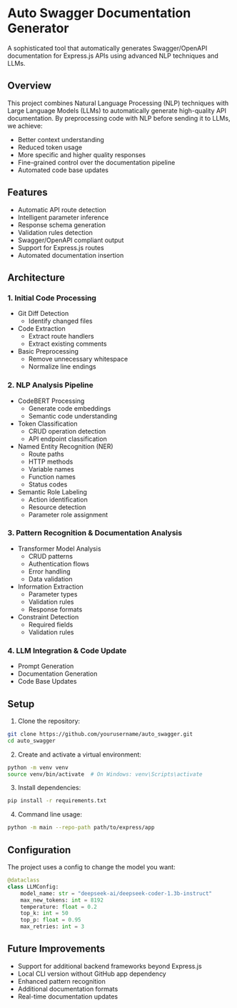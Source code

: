 # Auto Swagger Documentation Generator

A sophisticated tool that automatically generates Swagger/OpenAPI documentation for Express.js APIs using advanced NLP techniques and LLMs.

## Overview

This project combines Natural Language Processing (NLP) techniques with Large Language Models (LLMs) to automatically generate high-quality API documentation. By preprocessing code with NLP before sending it to LLMs, we achieve:

- Better context understanding
- Reduced token usage
- More specific and higher quality responses
- Fine-grained control over the documentation pipeline
- Automated code base updates

## Features

- Automatic API route detection
- Intelligent parameter inference
- Response schema generation
- Validation rules detection
- Swagger/OpenAPI compliant output
- Support for Express.js routes
- Automated documentation insertion

## Architecture

### 1. Initial Code Processing

- Git Diff Detection
  - Identify changed files
- Code Extraction
  - Extract route handlers
  - Extract existing comments
- Basic Preprocessing
  - Remove unnecessary whitespace
  - Normalize line endings

### 2. NLP Analysis Pipeline

- CodeBERT Processing
  - Generate code embeddings
  - Semantic code understanding
- Token Classification
  - CRUD operation detection
  - API endpoint classification
- Named Entity Recognition (NER)
  - Route paths
  - HTTP methods
  - Variable names
  - Function names
  - Status codes
- Semantic Role Labeling
  - Action identification
  - Resource detection
  - Parameter role assignment

### 3. Pattern Recognition & Documentation Analysis

- Transformer Model Analysis
  - CRUD patterns
  - Authentication flows
  - Error handling
  - Data validation
- Information Extraction
  - Parameter types
  - Validation rules
  - Response formats
- Constraint Detection
  - Required fields
  - Validation rules

### 4. LLM Integration & Code Update

- Prompt Generation
- Documentation Generation
- Code Base Updates

## Setup

1. Clone the repository:
```bash
git clone https://github.com/yourusername/auto_swagger.git
cd auto_swagger
```

2. Create and activate a virtual environment:
```bash
python -m venv venv
source venv/bin/activate  # On Windows: venv\Scripts\activate
```

3. Install dependencies:
```bash
pip install -r requirements.txt
```


4. Command line usage:
```bash
python -m main --repo-path path/to/express/app
```

## Configuration

The project uses a config to change the model you want:

```python
@dataclass
class LLMConfig:
    model_name: str = "deepseek-ai/deepseek-coder-1.3b-instruct"
    max_new_tokens: int = 8192
    temperature: float = 0.2
    top_k: int = 50
    top_p: float = 0.95
    max_retries: int = 3
```

## Future Improvements

- Support for additional backend frameworks beyond Express.js
- Local CLI version without GitHub app dependency
- Enhanced pattern recognition
- Additional documentation formats
- Real-time documentation updates